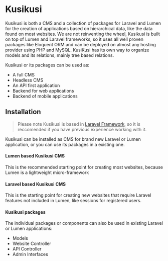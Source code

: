 # Kusikusi

Kusikusi is both a CMS and a collection of packages for Laravel and Lumen for the creation of applications based on hierarchical data, like the data found on most websites. We are not reinventing the wheel, Kusikusi is built on top of Lumen and Laravel frameworks, so it uses all well proven packages like Eloquent ORM and can be deployed on almost any hosting provider using PHP and MySQL. KusiKusi has its own way to organize models and its relations, mainly tree based relations.

Kusikusi or its packages can be used as:
* A full CMS
* Headless CMS
* An API first application
* Backend for web applications
* Backend of mobile applications

## Installation

> Please note Kusikusi is based in [Laravel Framework](https://www.laravel.com/), so it is reccomended if you have previous experience working with it.

Kusikusi can be installed as CMS for brand new Laravel or Lumen application, or you can use its packages in a existing one.

#### Lumen based Kusikusi CMS

This is the recommended starting point for creating most websites, because Lumen is a lightweight micro-framework

#### Laravel based Kusikusi CMS

This is the starting point for creating new websites that require Laravel features not included in Lumen, like sessions for registered users.

#### Kusikusi packages

The individual packages or components can also be used in existing Laravel or Lumen applications:

* Models
* Website Controller
* API Controller
* Admin Interfaces
